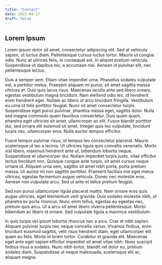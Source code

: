 ```yaml
---
title: "Contact"
date: 2023-04-17
draft: false
---
```


## Lorem Ipsum

Lorem ipsum dolor sit amet, consectetur adipiscing elit. Sed at vehicula sapien, ut luctus diam. Pellentesque cursus luctus tortor. Mauris ut congue odio. Nunc at ultrices felis, in consequat est. In aliquet pretium vehicula. Suspendisse ut dapibus leo, a accumsan nisl. Aenean id pulvinar elit, nec pellentesque lectus.

Duis a semper sem. Etiam vitae imperdiet urna. Phasellus sodales vulputate est, a porttitor metus. Praesent aliquam mi purus, sit amet sagittis massa ultrices et. Duis quis lacus risus. Maecenas iaculis ante sed libero ornare, egestas vestibulum magna tincidunt. Nam eleifend odio leo, id hendrerit enim hendrerit eget. Nullam ac libero ut arcu tincidunt fringilla. Vestibulum eu urna id felis porttitor feugiat. Nunc sit amet consectetur turpis. Suspendisse eget purus pulvinar, pharetra massa eget, sagittis dolor. Nulla sed magna commodo quam faucibus consectetur. Duis quam quam, pharetra eget ultricies sit amet, ullamcorper ac elit. Fusce blandit porttitor dui, sed ornare elit euismod sit amet. Integer quis leo vulputate, tincidunt turpis nec, ullamcorper eros. Nulla auctor tempus efficitur.

Fusce tempor pulvinar risus, id tempus leo consectetur placerat. Mauris scelerisque ut leo a lacinia. Ut ultricies ligula quis convallis venenatis. Morbi nisl libero, maximus hendrerit ante ut, bibendum lobortis neque. Suspendisse et ullamcorper dui. Nullam imperdiet turpis justo, vitae efficitur lectus tincidunt non. Quisque congue ante turpis, sit amet cursus neque ornare id. Aliquam urna sem, sagittis sit amet nibh porta, porta pretium massa. Ut auctor mi non sagittis porttitor. Praesent facilisis nisl eget metus ultrices, egestas fermentum augue vehicula. Donec nec molestie eros. Aenean non vulputate arcu. Sed ut ante et tellus pretium feugiat.

Sed non purus ullamcorper ligula placerat mattis. Nam ornare eros quis augue ultricies, eget elementum velit gravida. Duis sodales molestie nibh, ut pharetra ex porta rhoncus. Nunc enim tellus, egestas eu egestas nec, pretium quis arcu. Ut a arcu sit amet libero viverra pellentesque. Morbi bibendum ac libero id ornare. Sed vulputate ligula a maximus vestibulum.

In quis turpis vel ipsum lobortis rhoncus nec a arcu. Cras et nibh sapien. Aliquam pulvinar turpis nec neque convallis varius. Vivamus finibus, enim tincidunt euismod sagittis, velit risus hendrerit diam, eget ullamcorper elit quam eu felis. Morbi id lorem tortor. Curabitur et gravida elit. Maecenas eget ante eget sapien efficitur imperdiet sit amet vitae nibh. Nunc suscipit finibus risus a sodales. Nunc nibh tortor, blandit vel dolor eu, pretium sodales diam. Suspendisse ut neque malesuada, scelerisque elit ac, aliquam magna.
